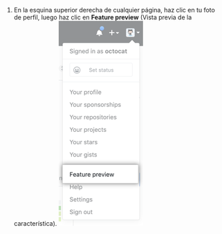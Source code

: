 1. En la esquina superior derecha de cualquier página, haz clic en tu foto de perfil, luego haz clic en **Feature preview** (Vista previa de la característica). ![Botón Feature preview (Vista previa de la característica)](/assets/images/help/settings/feature-preview-button.png)
